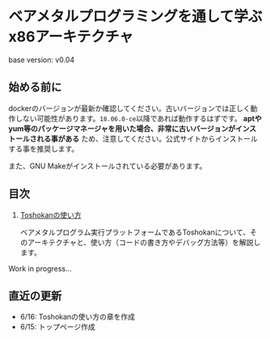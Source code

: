 # ベアメタルプログラミングを通して学ぶx86アーキテクチャ
base version: v0.04

<!--
## このチュートリアルの目的
- プロセッサ・アーキテクチャを多くの人にきちんと知ってもらいたい。
  - Linux上でプログラムを書いていても、書籍等で勉強しても、中々きちんと理解できない
  - 以下の人がターゲット
    - 自分でOSを作ってみたい、勉強してみたいという人
    - Linuxカーネルの動作をより根本から理解したい人
    - アプリケーションの最適化をしたい人

- そのためには、ベアメタルプログラムを容易に作成できなければならない。
  - ベアメタルプログラムは、OSの調停を受けずに直接CPU上で実行する事
  - ベアメタルプログラムはOSの支援を受けられないため、開発が大変
  - プロセッサ・アーキテクチャを手軽に学びたい人にとって、あまりにもハードすぎた。

- Toshokanは、ベアメタルプログラムを劇的に簡単に書けるようにするための仕組み
  - OSの調停を受けず、直接CPUを制御できる一方で、Linuxが提供する高度な機能を利用する事も可能にする。

-->

## 始める前に
dockerのバージョンが最新か確認してください。古いバージョンでは正しく動作しない可能性があります。`18.06.0-ce`以降であれば動作するはずです。 **aptやyum等のパッケージマネージャを用いた場合、非常に古いバージョンがインストールされる事がある** ため、注意してください。公式サイトからインストールする事を推奨します。

また、GNU Makeがインストールされている必要があります。

## 目次
1. [Toshokanの使い方](./toshokan/)

    ベアメタルプログラム実行プラットフォームであるToshokanについて、そのアーキテクチャと、使い方（コードの書き方やデバッグ方法等）を解説します。

<!--
* 以下の各章は独立しているため、興味のある章から読み始める事ができます。また途中で理解が追いつかなくなった時は、他の章を読んでみる事をオススメします。 *
1. [ページング](./paging/)

    メモリ仮想化手法の一つであるページングについて解説します。ページングの仕組みを通じ、メモリ仮想化の目的（メモリ仮想化がなぜ必要なのか、どのような場所で使われているのか）を見てみましょう。

1. 割り込み

    プロファイリング、デバッグレジスタ
-->

Work in progress...

## 直近の更新
- 6/16: Toshokanの使い方の章を作成
- 6/15: トップページ作成